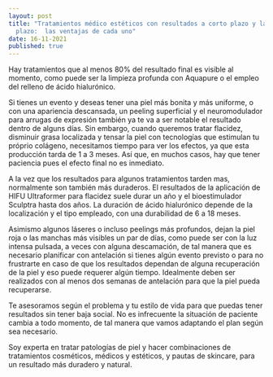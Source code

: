 ```yaml
---
layout: post
title: "Tratamientos médico estéticos con resultados a corto plazo y largo
  plazo:  las ventajas de cada uno"
date: 16-11-2021
published: true
---
```

Hay tratamientos que al menos 80% del resultado final es visible al momento, como puede ser la limpieza profunda con Aquapure o el empleo del relleno de ácido hialurónico. 

Si tienes un evento y deseas tener una piel más bonita y más uniforme, o con una apariencia descansada, un peeling superficial y el neuromodulador para arrugas de expresión también ya te va a ser notable el resultado dentro de alguns días. 
Sin embargo, cuando queremos tratar flacidez, disminuir grasa localizada y tensar la piel con tecnologías que estimulan tu próprio colágeno, necesitamos tiempo para ver los efectos, ya que esta producción tarda de 1 a 3 meses. Así que, en muchos casos, hay que tener paciencia pues el efecto final no es inmediato. 

A la vez que los resultados para algunos tratamientos tarden mas, normalmente son también más duraderos. El resultados de la aplicación de HIFU Ultraformer para flacidez suele durar un año y el bioestimulador Sculptra hasta dos años. La duración de ácido hialurónico depende de la localización y el tipo empleado, con una durabilidad de 6 a 18 meses. 

Asimismo algunos láseres o incluso peelings más profundos, dejan la piel roja o las manchas más visibles un par de días, como puede ser con la luz intensa pulsada, a veces con alguna descamación, de tal manera que es necesario planificar con antelación si tienes algún evento previsto  o para no frustrarte en caso de que los resultados dependan de alguna recuperación de la piel y eso puede requerer algún tiempo. Idealmente deben ser realizados con al menos dos semanas de antelación para que la piel pueda recuperarse.

Te asesoramos según el problema y tu estilo de vida para que puedas tener resultados sin tener baja social. No es infrecuente la situación de paciente cambia a todo momento, de tal manera que vamos adaptando el plan según sea necesario. 

Soy experta en tratar patologías de piel y hacer combinaciones de tratamientos cosméticos, médicos y estéticos, y pautas de skincare, para un resultado más duradero y natural.
